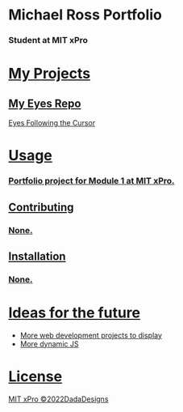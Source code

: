 # Michael Ross Portfolio
### Student at MIT xPro

# <u>My Projects</ul>
## My Eyes Repo
<a href="https://rosshoven.github.io/Eye-Movements/">Eyes Following the Cursor</a>

# Usage
### Portfolio project for Module 1 at MIT xPro. 

## Contributing 
### None.

## Installation 
### None.

# Ideas for the future
<ul> 
  <li>More web development projects to display</li>
  <li>More dynamic JS</li>
</ul>

# License
MIT xPro 
©2022DadaDesigns
